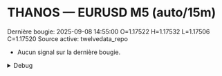 # THANOS — EURUSD M5 (auto/15m)
Dernière bougie: 2025-09-08 14:55:00  O=1.17522  H=1.17532  L=1.17506  C=1.17520
Source active: twelvedata_repo

- Aucun signal sur la dernière bougie.

<details><summary>Debug</summary>

- TD_API_KEY manquant.

</details>